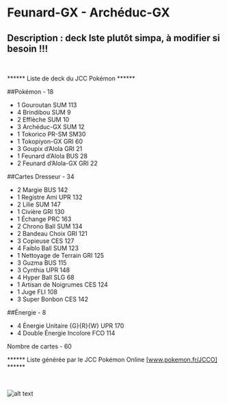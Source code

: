 # Feunard-GX - Archéduc-GX

## Description : deck lste plutôt simpa, à modifier si besoin !!!

<br>

****** Liste de deck du JCC Pokémon ******

##Pokémon - 18

* 1 Gouroutan SUM 113
* 4 Brindibou SUM 9
* 2 Efflèche SUM 10
* 3 Archéduc-GX SUM 12
* 1 Tokorico PR-SM SM30
* 1 Tokopiyon-GX GRI 60
* 3 Goupix d’Alola GRI 21
* 1 Feunard d’Alola BUS 28
* 2 Feunard d’Alola-GX GRI 22

##Cartes Dresseur - 34

* 2 Margie BUS 142
* 1 Registre Ami UPR 132
* 2 Lilie SUM 147
* 1 Civière GRI 130
* 1 Échange PRC 163
* 2 Chrono Ball SUM 134
* 2 Bandeau Choix GRI 121
* 3 Copieuse CES 127
* 4 Faiblo Ball SUM 123
* 1 Nettoyage de Terrain GRI 125
* 3 Guzma BUS 115
* 3 Cynthia UPR 148
* 4 Hyper Ball SLG 68
* 1 Artisan de Noigrumes CES 124
* 1 Juge FLI 108
* 3 Super Bonbon CES 142

##Énergie - 8

* 4 Énergie Unitaire {G}{R}{W} UPR 170
* 4 Double Énergie Incolore FCO 114

Nombre de cartes - 60

****** Liste générée par le JCC Pokémon Online [www.pokemon.fr/JCCO] ******

<br>

![alt text](img/FeunardArchéduc-GX.png)